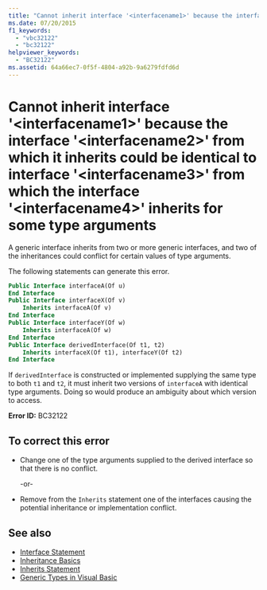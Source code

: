 ```yaml
---
title: "Cannot inherit interface '<interfacename1>' because the interface '<interfacename2>' from which it inherits could be identical to interface '<interfacename3>' from which the interface '<interfacename4>' inherits for some type arguments"
ms.date: 07/20/2015
f1_keywords:
  - "vbc32122"
  - "bc32122"
helpviewer_keywords:
  - "BC32122"
ms.assetid: 64a66ec7-0f5f-4804-a92b-9a6279fdfd6d
---
```

# Cannot inherit interface '\<interfacename1>' because the interface '\<interfacename2>' from which it inherits could be identical to interface '\<interfacename3>' from which the interface '\<interfacename4>' inherits for some type arguments

A generic interface inherits from two or more generic interfaces, and two of the inheritances could conflict for certain values of type arguments.

 The following statements can generate this error.

```vb
Public Interface interfaceA(Of u)
End Interface
Public Interface interfaceX(Of v)
    Inherits interfaceA(Of v)
End Interface
Public Interface interfaceY(Of w)
    Inherits interfaceA(Of w)
End Interface
Public Interface derivedInterface(Of t1, t2)
    Inherits interfaceX(Of t1), interfaceY(Of t2)
End Interface
```

If `derivedInterface` is constructed or implemented supplying the same type to both `t1` and `t2`, it must inherit two versions of `interfaceA` with identical type arguments. Doing so would produce an ambiguity about which version to access.

**Error ID:** BC32122

## To correct this error

- Change one of the type arguments supplied to the derived interface so that there is no conflict.

  \-or-

- Remove from the `Inherits` statement one of the interfaces causing the potential inheritance or implementation conflict.

## See also

- [Interface Statement](../language-reference/statements/interface-statement.md)
- [Inheritance Basics](../programming-guide/language-features/objects-and-classes/inheritance-basics.md)
- [Inherits Statement](../language-reference/statements/inherits-statement.md)
- [Generic Types in Visual Basic](../programming-guide/language-features/data-types/generic-types.md)
